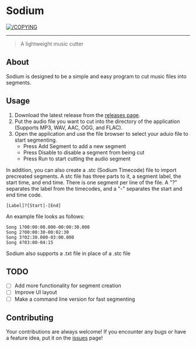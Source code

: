 # Sodium
[![/COPYING](https://img.shields.io/badge/License-GPLv3-blue.svg)](/COPYING)

---

> A lightweight music cutter

## About <a name = "about"></a>
Sodium is designed to be a simple and easy program to cut music files into segments.

## Usage
1. Download the latest release from the [releases page](https://github.com/LancersBucket/sodium/releases).
2. Put the audio file you want to cut into the directory of the application (Supports MP3, WAV, AAC, OGG, and FLAC). 
3. Open the application and use the file browser to select your aduio file to start segmenting.
   - Press Add Segment to add a new segment
   - Press Disable to disable a segment from being cut
   - Press Run to start cutting the audio segment

In addition, you can also create a .stc (Sodium Timecode) file to import precreated segments. A stc file has three parts to it, a segment label, the start time, and end time. There is one segment per line of the file. A "?" separates the label from the timecodes, and a "-" separates the start and end time code.
```
[Label]?[Start]-[End]
```
An example file looks as follows:
```
Song 1?00:00:00.000-00:00:30.000
Song 2?00:00:30-00:02:30
Song 3?02:30.000-03:00.000
Song 4?03:00-04:15
```
Sodium also supports a .txt file in place of a .stc file 

## TODO
- [ ] Add more functionality for segment creation
- [ ] Improve UI layout
- [ ] Make a command line version for fast segmenting

## Contributing
Your contributions are always welcome! If you encounter any bugs or have a feature idea, put it on the [issues](https://github.com/LancersBucket/sodium/issues) page!